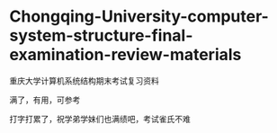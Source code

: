 # Chongqing-University-computer-system-structure-final-examination-review-materials
重庆大学计算机系统结构期末考试复习资料


满了，有用，可参考

打字打累了，祝学弟学妹们也满绩吧，考试雀氏不难
